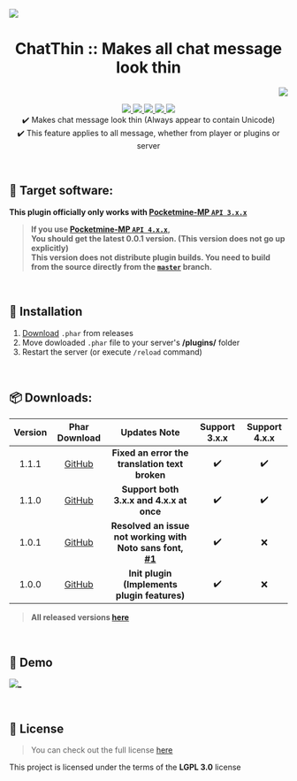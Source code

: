 <a align="center"><img src="https://i.ibb.co/YpK1m9p/Chat-Thin-logo.png"></a>  
<h1 align="center"> ChatThin :: Makes all chat message look thin </h1>  
<p align="right">  
  <a href="https://github.com/Blugin/ChatThin-PMMP/blob/stable/README_KOR.md">  
    <img src="https://img.shields.io/static/v1?label=%ED%95%9C%EA%B5%AD%EC%96%B4&message=%EB%A1%9C+%EC%9D%BD%EA%B8%B0&labelColor=success">  
  </a>  
</p>  
<p align="center">  
  <a href="https://poggit.pmmp.io/ci/Blugin/ChatThin-PMMP/ChatThin">  
    <img src="https://poggit.pmmp.io/ci.shield/Blugin/ChatThin-PMMP/ChatThin?style=flat-square">  
  </a>  
  <a href="https://github.com/Blugin/ChatThin-PMMP/releases">  
    <img src="https://img.shields.io/github/release/Blugin/ChatThin-PMMP.svg?style=flat-square">  
  </a>  
  <a href="https://github.com/Blugin/ChatThin-PMMP/releases">  
    <img src="https://img.shields.io/github/downloads/Blugin/ChatThin-PMMP/total.svg?style=flat-square">  
  </a>  
  </a>  
  <a href="https://github.com/Blugin/ChatThin-PMMP/blob/master/LICENSE">  
    <img src="https://img.shields.io/github/license/Blugin/ChatThin-PMMP.svg?style=flat-square">  
  </a>  
  <a href="http://hits.dwyl.com/Blugin/ChatThin-PMMP">  
    <img src="http://hits.dwyl.com/Blugin/ChatThin-PMMP.svg">  
  </a>  
  <br> ✔️ Makes chat message look thin (Always appear to contain Unicode)  
  <br> ✔️ This feature applies to all message, whether from player or plugins or server
</p>  
  
<br>  
  
## :file_folder: Target software:  
**This plugin officially only works with [Pocketmine-MP `API 3.x.x`](https://github.com/pmmp/PocketMine-MP/tree/stable)**
> **If you use [**Pocketmine-MP** `API 4.x.x`](https://github.com/pmmp/PocketMine-MP/tree/master),**  
> **You should get the latest 0.0.1 version. (This version does not go up explicitly)**  
> **This version does not distribute plugin builds. You need to build from the source directly from the [`master`](https://github.com/Blugin/ChatThin-PMMP/tree/master) branch.**
  
<br>  
  
## :wrench: Installation
1) [Download](#package-downloads) `.phar` from releases  
2) Move dowloaded `.phar` file to your server's **/plugins/** folder  
3) Restart the server (or execute `/reload` command)  
  
<br>  
  
## :package: Downloads:  
  
| Version | Phar Download | Updates Note | Support 3.x.x | Support 4.x.x |  
| :-----: | :-----------: | :----------: | :-----------: | :-----------: |
| 1.1.1 | [GitHub](https://github.com/Blugin/ChatThin-PMMP/releases/download/1.1.1/ChatThin_v1.1.1.phar) | **Fixed an error the translation text broken** | ✔️ | ✔️ |
| 1.1.0 | [GitHub](https://github.com/Blugin/ChatThin-PMMP/releases/download/1.1.0/ChatThin_v1.1.0.phar) | **Support both 3.x.x and 4.x.x at once** | ✔️ | ✔️ |  
| 1.0.1 | [GitHub](https://github.com/Blugin/ChatThin-PMMP/releases/download/1.0.1/ChatThin_v1.0.1.phar) | **Resolved an issue not working with Noto sans font, [#1](https://github.com/Blugin/ChatThin-PMMP/issues/1)** | ✔️ | ❌ |  
| 1.0.0 | [GitHub](https://github.com/Blugin/ChatThin-PMMP/releases/download/1.0.0/ChatThin_v1.0.0.phar) | **Init plugin (Implements plugin features)** | ✔️ | ❌ |  
  
> **All released versions [here](https://github.com/Blugin/ChatThin-PMMP/releases)**  
  
<br>  
  
## :space_invader: Demo  
 [![_](https://i.ibb.co/x7qKRgf/Chat-Thin-demo.gif)](https://cdn.knightlab.com/libs/juxtapose/latest/embed/index.html?uid=6e028776-e173-11ea-bf88-a15b6c7adf9a)  
  
<br>  
  
## :memo: License  
> You can check out the full license [here](https://github.com/Blugin/ChatThin-PMMP/blob/stable/LICENSE)  
  
This project is licensed under the terms of the **LGPL 3.0** license  